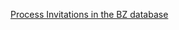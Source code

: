 [Process Invitations in the BZ database](https://github.com/unee-t/bugzilla-customisation/wiki/Process-Invitations-in-the-BZ-database)
